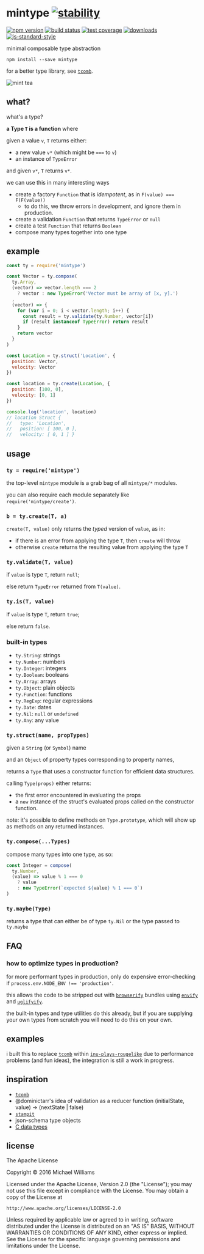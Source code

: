 # mintype [![stability][0]][1]
[![npm version][2]][3] [![build status][4]][5] [![test coverage][6]][7]
[![downloads][8]][9] [![js-standard-style][10]][11]

minimal composable type abstraction

```shell
npm install --save mintype
```

for a better type library, see [`tcomb`](https://github.com/gcanti/tcomb).

![mint tea](https://upload.wikimedia.org/wikipedia/commons/thumb/6/6c/The_menthe.jpg/495px-The_menthe.jpg)

## what?

what's a type?

**a Type `T` is a function** where

given a value `v`, `T` returns either:

- a new value `v*` (which might be `===` to `v`)
- an instance of `TypeError`

and given `v*`, `T` returns `v*`.

we can use this in many interesting ways

- create a factory `Function` that is _idempotent_, as in `F(value) === F(F(value))`
  - to do this, we throw errors in development, and ignore them in production.
- create a validation `Function` that returns `TypeError` or `null`
- create a test `Function` that returns `Boolean`
- compose many types together into one type

## example

```js
const ty = require('mintype')

const Vector = ty.compose(
  ty.Array,
  (vector) => vector.length === 2
    ? vector : new TypeError('Vector must be array of [x, y].')
  ,
  (vector) => {
    for (var i = 0; i < vector.length; i++) {
      const result = ty.validate(ty.Number, vector[i])
      if (result instanceof TypeError) return result
    }
    return vector
  }
)

const Location = ty.struct('Location', {
  position: Vector,
  velocity: Vector
})

const location = ty.create(Location, {
  position: [100, 0],
  velocity: [0, 1]
})

console.log('location', location)
// location Struct {
//   type: 'Location',
//   position: [ 100, 0 ],
//   velocity: [ 0, 1 ] }
```

## usage

### `ty = require('mintype')`

the top-level `mintype` module is a grab bag of all `mintype/*` modules.

you can also require each module separately like `require('mintype/create')`.

### `b = ty.create(T, a)`

`create(T, value)` only returns the *typed* version of `value`, as in:

- if there is an error from applying the type `T`, then `create` will throw
- otherwise `create` returns the resulting value from applying the type `T`

### `ty.validate(T, value)`

if `value` is type `T`, return `null`;

else return `TypeError` returned from `T(value)`.

### `ty.is(T, value)`

if `value` is type `T`, return `true`;

else return `false`.

### built-in types

- `ty.String`: strings
- `ty.Number`: numbers
- `ty.Integer`: integers
- `ty.Boolean`: booleans
- `ty.Array`: arrays
- `ty.Object`: plain objects
- `ty.Function`: functions
- `ty.RegExp`: regular expressions
- `ty.Date`: dates
- `ty.Nil`: `null` or `undefined`
- `ty.Any`: any value

### `ty.struct(name, propTypes)`

given a `String` (or `Symbol`) name

and an `Object` of property types corresponding to property names,

returns a `Type` that uses a constructor function for efficient data structures.

calling `Type(props)` either returns:

- the first error encountered in evaluating the props
- a `new` instance of the struct's evaluated props called on the constructor function.

note: it's possible to define methods on `Type.prototype`, which will show up as methods on any returned instances.

### `ty.compose(...Types)`

compose many types into one type, as so:

```js
const Integer = compose(
  ty.Number,
  (value) => value % 1 === 0
    ? value
    : new TypeError(`expected ${value} % 1 === 0`)
)
```

### `ty.maybe(Type)`

returns a type that can either be of type `ty.Nil` or the type passed to `ty.maybe`


## FAQ

### how to optimize types in production?

for more performant types in production, only do expensive error-checking if `process.env.NODE_ENV !== 'production'`.

this allows the code to be stripped out with [`browserify`](http://browserify.org/) bundles using [`envify`](https://github.com/hughsk/envify) and [`uglifyify`](https://github.com/hughsk/uglifyify).

the built-in types and type utilities do this already, but if you are supplying your own types from scratch you will need to do this on your own.

## examples

i built this to replace [`tcomb`](https://github.com/gcanti/tcomb) within [`inu-plays-rougelike`](https://github.com/ahdinosaur/inu-plays-roguelike) due to performance problems (and fun ideas), the integration is still a work in progress.

## inspiration

- [`tcomb`](https://github.com/gcanti/tcomb)
- @dominictarr's idea of validation as a reducer function
    (initialState, value) -> (nextState | false)
- [`stampit`](github.com/stampit-org/stampit)
- json-schema type objects
- [C data types](https://en.wikipedia.org/wiki/C_data_types#Structures)

## license

The Apache License

Copyright &copy; 2016 Michael Williams

Licensed under the Apache License, Version 2.0 (the "License");
you may not use this file except in compliance with the License.
You may obtain a copy of the License at

    http://www.apache.org/licenses/LICENSE-2.0

Unless required by applicable law or agreed to in writing, software
distributed under the License is distributed on an "AS IS" BASIS,
WITHOUT WARRANTIES OR CONDITIONS OF ANY KIND, either express or implied.
See the License for the specific language governing permissions and
limitations under the License.

[0]: https://img.shields.io/badge/stability-experimental-orange.svg?style=flat-square
[1]: https://nodejs.org/api/documentation.html#documentation_stability_index
[2]: https://img.shields.io/npm/v/mintype.svg?style=flat-square
[3]: https://npmjs.org/package/mintype
[4]: https://img.shields.io/travis/ahdinosaur/mintype/master.svg?style=flat-square
[5]: https://travis-ci.org/ahdinosaur/mintype
[6]: https://img.shields.io/codecov/c/github/ahdinosaur/mintype/master.svg?style=flat-square
[7]: https://codecov.io/github/ahdinosaur/mintype
[8]: http://img.shields.io/npm/dm/mintype.svg?style=flat-square
[9]: https://npmjs.org/package/mintype
[10]: https://img.shields.io/badge/code%20style-standard-brightgreen.svg?style=flat-square
[11]: https://github.com/feross/standard
